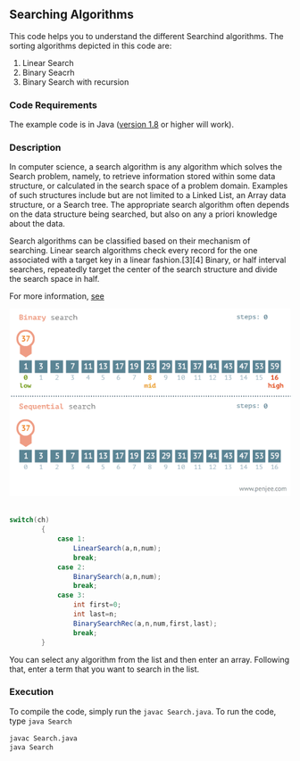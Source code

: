 ## Searching Algorithms
This code helps you to understand the different Searchind algorithms. The sorting algorithms depicted in this code are:
1) Linear Search
2) Binary Seacrh
3) Binary Search with recursion

### Code Requirements
The example code is in Java ([version 1.8](https://java.com/en/download/) or higher will work). 

### Description
In computer science, a search algorithm is any algorithm which solves the Search problem, namely, to retrieve information stored within some data structure, or calculated in the search space of a problem domain. Examples of such structures include but are not limited to a Linked List, an Array data structure, or a Search tree. The appropriate search algorithm often depends on the data structure being searched, but also on any a priori knowledge about the data.

Search algorithms can be classified based on their mechanism of searching. Linear search algorithms check every record for the one associated with a target key in a linear fashion.[3][4] Binary, or half interval searches, repeatedly target the center of the search structure and divide the search space in half. 

For more information, [see](https://en.wikipedia.org/wiki/Search_algorithm)

<img src="https://github.com/akshaybahadur21/Search/blob/master/search.gif">

```java

switch(ch)
		{
			case 1:
				LinearSearch(a,n,num);
				break;
			case 2:
				BinarySearch(a,n,num);
				break;
			case 3:
				int first=0;
				int last=n;
				BinarySearchRec(a,n,num,first,last);
				break;
		}
``` 


You can select any algorithm from the list and then enter an array. Following that, enter a term that you want to search in the list.


### Execution
To compile the code, simply run the `javac Search.java`.
To run the code, type `java Search`

```
javac Search.java
java Search
```